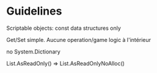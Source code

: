 # Guidelines


Scriptable objects: const data structures only

Get/Set simple. Aucune operation/game logic à l'intérieur

no System.Dictionary<Enum>

List.AsReadOnly() => List.AsReadOnlyNoAlloc()